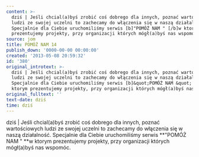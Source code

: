 ```yaml
---
content: >-
  dziś | Jeśli chcial(a)byś zrobić coś dobrego dla innych, poznać wartościowych
  ludzi ze swojej uczelni to zachecamy do włączenia się w naszą działalność.
  Specjalnie dla Ciebie uruchomiliśmy serwis [b]"POMÓŻ NAM " [/b]w ktorym
  prezentujemy projekty, przy organizacji których mógł(a)byś nas wspomóc.
source: jom
title: POMÓŻ NAM 14
publish_down: '0000-00-00 00:00:00'
created: '2013-05-08 20:59:32'
id: '380'
original_introtext: >-
  dziś | Jeśli chcial(a)byś zrobić coś dobrego dla innych, poznać wartościowych
  ludzi ze swojej uczelni to zachecamy do włączenia się w naszą działalność.
  Specjalnie dla Ciebie uruchomiliśmy serwis [b]&quot;POMÓŻ NAM &quot; [/b]w
  ktorym prezentujemy projekty, przy organizacji których mógł(a)byś nas wspomóc.
original_fulltext: ''
text-date: dziś
time: dziś
---
```

dziś | Jeśli chcial(a)byś zrobić coś dobrego dla innych, poznać wartościowych ludzi ze swojej uczelni to zachecamy do włączenia się w naszą działalność. Specjalnie dla Ciebie uruchomiliśmy serwis **"POMÓŻ NAM " **w ktorym prezentujemy projekty, przy organizacji których mógł(a)byś nas wspomóc.

<!--{{json:{"created_date":"2013-05-08 20:59:32","publish_down":"0000-00-00 00:00:00","id":"380"}}}-->